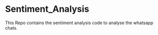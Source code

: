 # Sentiment_Analysis
This Repo contains the sentiment analysis code to analyse the whatsapp chats. 
